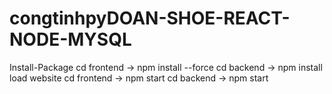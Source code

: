 # congtinhpyDOAN-SHOE-REACT-NODE-MYSQL
Install-Package 
cd frontend -> npm install --force
cd backend -> npm install
load website
cd frontend -> npm start
cd backend -> npm start



